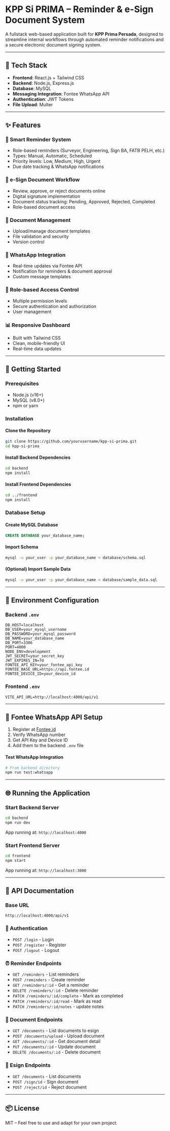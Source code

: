 # KPP Si PRIMA – Reminder & e-Sign Document System

A fullstack web-based application built for **KPP Prima Persada**, designed to streamline internal workflows through automated reminder notifications and a secure electronic document signing system.

---

## 🔧 Tech Stack

* **Frontend**: React.js + Tailwind CSS
* **Backend**: Node.js, Express.js
* **Database**: MySQL
* **Messaging Integration**: Fontee WhatsApp API
* **Authentication**: JWT Tokens
* **File Upload**: Multer

---

## ✨ Features

### 🔔 Smart Reminder System

* Role-based reminders (Surveyor, Engineering, Sign BA, FATB PELH, etc.)
* Types: Manual, Automatic, Scheduled
* Priority levels: Low, Medium, High, Urgent
* Due date tracking & WhatsApp notifications

### 📝 e-Sign Document Workflow

* Review, approve, or reject documents online
* Digital signature implementation
* Document status tracking: Pending, Approved, Rejected, Completed
* Role-based document access

### 📁 Document Management

* Upload/manage document templates
* File validation and security
* Version control

### 📩 WhatsApp Integration

* Real-time updates via Fontee API
* Notification for reminders & document approval
* Custom message templates

### 👥 Role-based Access Control

* Multiple permission levels
* Secure authentication and authorization
* User management

### 📊 Responsive Dashboard

* Built with Tailwind CSS
* Clean, mobile-friendly UI
* Real-time data updates

---

## 🚀 Getting Started

### Prerequisites

* Node.js (v16+)
* MySQL (v8.0+)
* npm or yarn

### Installation

#### Clone the Repository

```bash
git clone https://github.com/yourusername/kpp-si-prima.git
cd kpp-si-prima
```

#### Install Backend Dependencies

```bash
cd backend
npm install
```

#### Install Frontend Dependencies

```bash
cd ../frontend
npm install
```

### Database Setup

#### Create MySQL Database

```sql
CREATE DATABASE your_database_name;
```

#### Import Schema

```bash
mysql -u your_user -p your_database_name < database/schema.sql
```

#### (Optional) Import Sample Data

```bash
mysql -u your_user -p your_database_name < database/sample_data.sql
```

---

## 📂 Environment Configuration

### Backend `.env`

```env
DB_HOST=localhost
DB_USER=your_mysql_username
DB_PASSWORD=your_mysql_password
DB_NAME=your_database_name
DB_PORT=3306
PORT=4000
NODE_ENV=development
JWT_SECRET=your_secret_key
JWT_EXPIRES_IN=7d
FONTEE_API_KEY=your_fontee_api_key
FONTEE_BASE_URL=https://api.fontee.id
FONTEE_DEVICE_ID=your_device_id
```

### Frontend `.env`

```env
VITE_API_URL=http://localhost:4000/api/v1
```

---

## 📢 Fontee WhatsApp API Setup

1. Register at [Fontee.id](https://fontee.id)
2. Verify WhatsApp number
3. Get API Key and Device ID
4. Add them to the backend `.env` file

#### Test WhatsApp Integration

```bash
# From backend directory
npm run test:whatsapp
```

---

## 🌐 Running the Application

### Start Backend Server

```bash
cd backend
npm run dev
```

App running at: `http://localhost:4000`

### Start Frontend Server

```bash
cd frontend
npm start
```

App running at: `http://localhost:3000`

---

## 📃 API Documentation

### Base URL

```
http://localhost:4000/api/v1
```

### 🔑 Authentication

* `POST /login` - Login
* `POST /register` - Register
* `POST /logout` - Logout

### ⏰ Reminder Endpoints

* `GET /reminders` - List reminders
* `POST /reminders` - Create reminder
* `GET /reminders/:id` - Get a reminder
* `DELETE /reminders/:id` - Delete reminder
* `PATCH /reminders/:id/complete` - Mark as completed
* `PATCH /reminders/:id/read` - Mark as read
* `PATCH /reminders/:id/notes` - update notes

### 📄 Document Endpoints

* `GET /documents` - List documents to esign
* `POST /documents/upload` - Upload document
* `GET /documents/:id` - Get document detail
* `PUT /documents/:id` - Update document
* `DELETE /documents/:id` - Delete document

### 📄 Esign Endpoints

* `GET /documents` - List documents
* `POST /sign/id` - Sign document
* `POST /reject/id` - Reject document
  
---

## 📦 License

MIT – Feel free to use and adapt for your own project.
